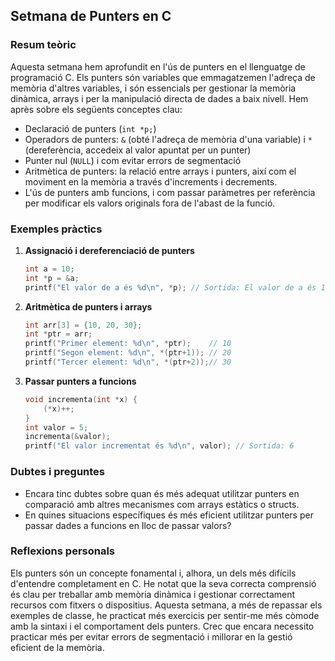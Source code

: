 
## Setmana de Punters en C

### Resum teòric

Aquesta setmana hem aprofundit en l'ús de punters en el llenguatge de programació C. Els punters són variables que emmagatzemen l'adreça de memòria d'altres variables, i són essencials per gestionar la memòria dinàmica, arrays i per la manipulació directa de dades a baix nivell. Hem après sobre els següents conceptes clau:
- Declaració de punters (`int *p;`)
- Operadors de punters: `&` (obté l'adreça de memòria d'una variable) i `*` (dereferència, accedeix al valor apuntat per un punter)
- Punter nul (`NULL`) i com evitar errors de segmentació
- Aritmètica de punters: la relació entre arrays i punters, així com el moviment en la memòria a través d'increments i decrements.
- L'ús de punters amb funcions, i com passar paràmetres per referència per modificar els valors originals fora de l'abast de la funció.

### Exemples pràctics

1. **Assignació i dereferenciació de punters**
   ```c
   int a = 10;
   int *p = &a;
   printf("El valor de a és %d\n", *p); // Sortida: El valor de a és 10
   ```

2. **Aritmètica de punters i arrays**
   ```c
   int arr[3] = {10, 20, 30};
   int *ptr = arr;
   printf("Primer element: %d\n", *ptr);    // 10
   printf("Segon element: %d\n", *(ptr+1)); // 20
   printf("Tercer element: %d\n", *(ptr+2));// 30
   ```

3. **Passar punters a funcions**
   ```c
   void incrementa(int *x) {
       (*x)++;
   }
   int valor = 5;
   incrementa(&valor);
   printf("El valor incrementat és %d\n", valor); // Sortida: 6
   ```

### Dubtes i preguntes

- Encara tinc dubtes sobre quan és més adequat utilitzar punters en comparació amb altres mecanismes com arrays estàtics o structs.
- En quines situacions específiques és més eficient utilitzar punters per passar dades a funcions en lloc de passar valors?

### Reflexions personals

Els punters són un concepte fonamental i, alhora, un dels més difícils d'entendre completament en C. He notat que la seva correcta comprensió és clau per treballar amb memòria dinàmica i gestionar correctament recursos com fitxers o dispositius. Aquesta setmana, a més de repassar els exemples de classe, he practicat més exercicis per sentir-me més còmode amb la sintaxi i el comportament dels punters. Crec que encara necessito practicar més per evitar errors de segmentació i millorar en la gestió eficient de la memòria.
